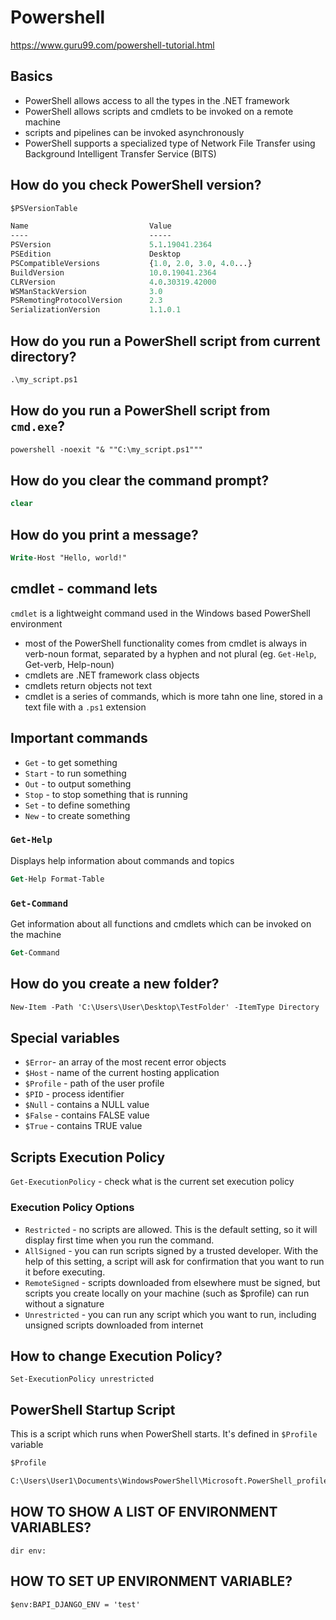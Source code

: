 # Powershell

<https://www.guru99.com/powershell-tutorial.html>

## Basics

- PowerShell allows access to all the types in the .NET framework
- PowerShell allows scripts and cmdlets to be invoked on a remote machine
- scripts and pipelines can be invoked asynchronously
- PowerShell supports a specialized type of Network File Transfer using Background Intelligent Transfer Service (BITS)

## How do you check PowerShell version?

```ps
$PSVersionTable

Name                           Value
----                           -----
PSVersion                      5.1.19041.2364
PSEdition                      Desktop
PSCompatibleVersions           {1.0, 2.0, 3.0, 4.0...}
BuildVersion                   10.0.19041.2364
CLRVersion                     4.0.30319.42000
WSManStackVersion              3.0
PSRemotingProtocolVersion      2.3
SerializationVersion           1.1.0.1
```

## How do you run a PowerShell script from current directory?

```ps
.\my_script.ps1
```

## How do you run a PowerShell script from `cmd.exe`?

```ps
powershell -noexit "& ""C:\my_script.ps1"""
```

## How do you clear the command prompt?

```ps
clear
```

## How do you print a message?

```ps
Write-Host "Hello, world!"
```

## cmdlet - command lets

`cmdlet` is a lightweight command used in the Windows based PowerShell environment

- most of the PowerShell functionality comes from cmdlet is always in verb-noun format, separated by a hyphen and not plural (eg. `Get-Help`, Get-verb, Help-noun)
- cmdlets are .NET framework class objects
- cmdlets return objects not text
- cmdlet is a series of commands, which is more tahn one line, stored in a text file with a `.ps1` extension

## Important commands

- `Get` - to get something
- `Start` - to run something
- `Out` - to output something
- `Stop` - to stop something that is running
- `Set` - to define something
- `New` - to create something

### `Get-Help`

Displays help information about commands and topics

```ps
Get-Help Format-Table
```

### `Get-Command`

Get information about all functions and cmdlets which can be invoked on the machine

```ps
Get-Command
```

## How do you create a new folder?

```ps
New-Item -Path 'C:\Users\User\Desktop\TestFolder' -ItemType Directory
```

## Special variables

- `$Error`- an array of the most recent error objects
- `$Host` - name of the current hosting application
- `$Profile` - path of the user profile
- `$PID` - process identifier
- `$Null` - contains a NULL value
- `$False` - contains FALSE value
- `$True` - contains TRUE value

## Scripts Execution Policy

`Get-ExecutionPolicy` - check what is the current set execution policy

### Execution Policy Options

- `Restricted` - no scripts are allowed. This is the default setting, so it will display first time when you run the command.
- `AllSigned` - you can run scripts signed by a trusted developer. With the help of this setting, a script will ask for confirmation that you want to run it before executing.
- `RemoteSigned` - scripts downloaded from elsewhere must be signed, but scripts you create locally on your machine (such as $profile) can run without a signature
- `Unrestricted` - you can run any script which you want to run, including unsigned scripts downloaded from internet

## How to change Execution Policy?

`Set-ExecutionPolicy unrestricted`

## PowerShell Startup Script

This is a script which runs when PowerShell starts. It's defined in `$Profile` variable

```ps
$Profile

C:\Users\User1\Documents\WindowsPowerShell\Microsoft.PowerShell_profile.ps1

```

## HOW TO SHOW A LIST OF ENVIRONMENT VARIABLES?

`dir env:`

## HOW TO SET UP ENVIRONMENT VARIABLE?

`$env:BAPI_DJANGO_ENV = 'test'`